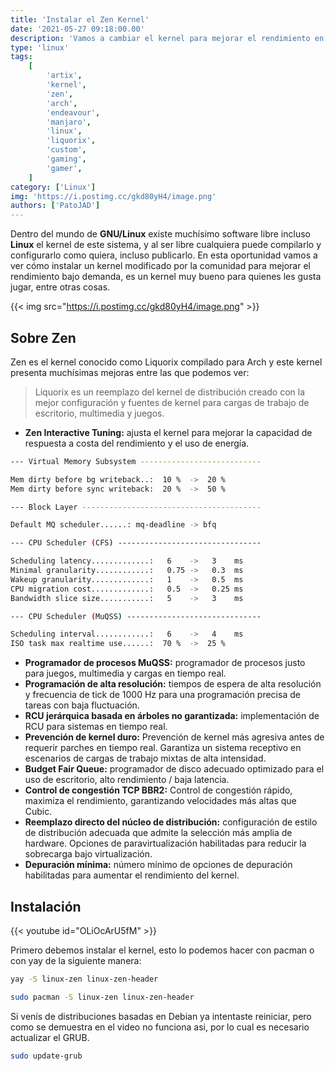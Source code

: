 ```yaml
---
title: 'Instalar el Zen Kernel'
date: '2021-05-27 09:18:00.00'
description: 'Vamos a cambiar el kernel para mejorar el rendimiento en videojuegos'
type: 'linux'
tags:
    [
        'artix',
        'kernel',
        'zen',
        'arch',
        'endeavour',
        'manjaro',
        'linux',
        'liquorix',
        'custom',
        'gaming',
        'gamer',
    ]
category: ['Linux']
img: 'https://i.postimg.cc/gkd80yH4/image.png'
authors: ['PatoJAD']
---
```


Dentro del mundo de **GNU/Linux** existe muchísimo software libre incluso **Linux** el kernel de este sistema, y al ser libre cualquiera puede compilarlo y configurarlo como quiera, incluso publicarlo. En esta oportunidad vamos a ver cómo instalar un kernel modificado por la comunidad para mejorar el rendimiento bajo demanda, es un kernel muy bueno para quienes les gusta jugar, entre otras cosas.

{{< img src="https://i.postimg.cc/gkd80yH4/image.png" >}}

## Sobre Zen

Zen es el kernel conocido como Liquorix compilado para Arch y este kernel presenta muchísimas mejoras entre las que podemos ver:

> Liquorix es un reemplazo del kernel de distribución creado con la mejor configuración y fuentes de kernel para cargas de trabajo de escritorio, multimedia y juegos.

-   **Zen Interactive Tuning:** ajusta el kernel para mejorar la capacidad de respuesta a costa del rendimiento y el uso de energía.

```bash
--- Virtual Memory Subsystem ---------------------------

Mem dirty before bg writeback..:  10 %  ->  20 %
Mem dirty before sync writeback:  20 %  ->  50 %

--- Block Layer ----------------------------------------

Default MQ scheduler......: mq-deadline -> bfq

--- CPU Scheduler (CFS) --------------------------------

Scheduling latency.............:   6    ->   3    ms
Minimal granularity............:   0.75 ->   0.3  ms
Wakeup granularity.............:   1    ->   0.5  ms
CPU migration cost.............:   0.5  ->   0.25 ms
Bandwidth slice size...........:   5    ->   3    ms

--- CPU Scheduler (MuQSS) ------------------------------

Scheduling interval............:   6    ->   4    ms
ISO task max realtime use......:  70 %  ->  25 %
```

-   **Programador de procesos MuQSS:** programador de procesos justo para juegos, multimedia y cargas en tiempo real.
-   **Programación de alta resolución:** tiempos de espera de alta resolución y frecuencia de tick de 1000 Hz para una programación precisa de tareas con baja fluctuación.
-   **RCU jerárquica basada en árboles no garantizada:** implementación de RCU para sistemas en tiempo real.
-   **Prevención de kernel duro:** Prevención de kernel más agresiva antes de requerir parches en tiempo real. Garantiza un sistema receptivo en escenarios de cargas de trabajo mixtas de alta intensidad.
-   **Budget Fair Queue:** programador de disco adecuado optimizado para el uso de escritorio, alto rendimiento / baja latencia.
-   **Control de congestión TCP BBR2:** Control de congestión rápido, maximiza el rendimiento, garantizando velocidades más altas que Cubic.
-   **Reemplazo directo del núcleo de distribución:** configuración de estilo de distribución adecuada que admite la selección más amplia de hardware. Opciones de paravirtualización habilitadas para reducir la sobrecarga bajo virtualización.
-   **Depuración mínima:** número mínimo de opciones de depuración habilitadas para aumentar el rendimiento del kernel.

## Instalación

{{< youtube id="OLiOcArU5fM" >}}

Primero debemos instalar el kernel, esto lo podemos hacer con pacman o con yay de la siguiente manera:

```zsh
yay -S linux-zen linux-zen-header
```

```zsh
sudo pacman -S linux-zen linux-zen-header
```

Si venís de distribuciones basadas en Debian ya intentaste reiniciar, pero como se demuestra en el video no funciona asi, por lo cual es necesario actualizar el GRUB.

```zsh
sudo update-grub
```
